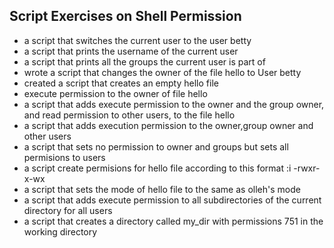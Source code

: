 ## Script Exercises on Shell Permission

-  a script that switches the current user to the user betty 
-  a script that prints the username of the current user
-  a script that prints all the groups the current user is part of
-  wrote a script that changes the owner of the file hello to User betty
- created a script that creates an empty hello file
- execute permission to the owner of file hello
- a script that adds execute permission to the owner and the group owner, and read permission to other users, to the file hello
- a script that adds execution permission to the owner,group owner and other users
- a script that sets no permission to owner and groups but sets all permisions to users
- a script create permisions for hello file according to this format :i
     -rwxr-x-wx
- a script that sets the mode of hello file to the same as olleh's mode
- a script that adds execute permission to all subdirectories of the current directory for all users
- a script that creates a directory called my_dir with permissions 751 in the working directory

